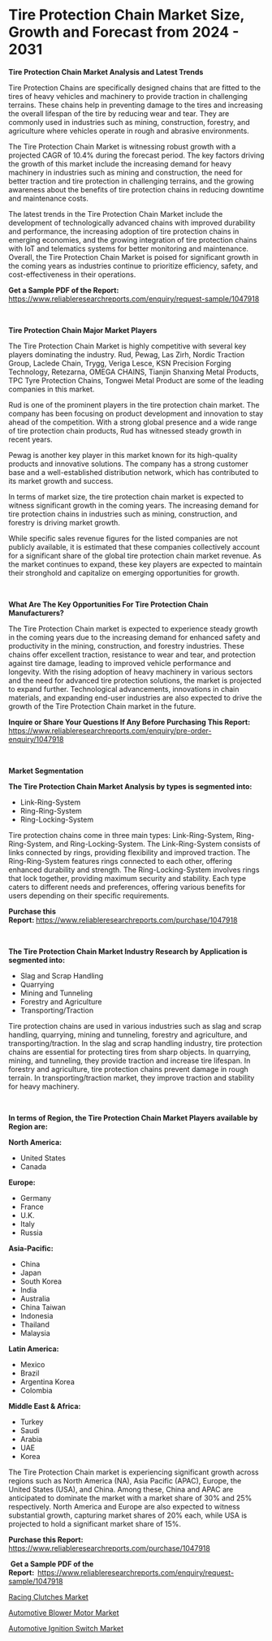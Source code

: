 <p><h1>Tire Protection Chain Market Size, Growth and Forecast from 2024 - 2031</h1></p><p><strong>Tire Protection Chain Market Analysis and Latest Trends</strong></p>
<p><p>Tire Protection Chains are specifically designed chains that are fitted to the tires of heavy vehicles and machinery to provide traction in challenging terrains. These chains help in preventing damage to the tires and increasing the overall lifespan of the tire by reducing wear and tear. They are commonly used in industries such as mining, construction, forestry, and agriculture where vehicles operate in rough and abrasive environments.</p><p>The Tire Protection Chain Market is witnessing robust growth with a projected CAGR of 10.4% during the forecast period. The key factors driving the growth of this market include the increasing demand for heavy machinery in industries such as mining and construction, the need for better traction and tire protection in challenging terrains, and the growing awareness about the benefits of tire protection chains in reducing downtime and maintenance costs.</p><p>The latest trends in the Tire Protection Chain Market include the development of technologically advanced chains with improved durability and performance, the increasing adoption of tire protection chains in emerging economies, and the growing integration of tire protection chains with IoT and telematics systems for better monitoring and maintenance. Overall, the Tire Protection Chain Market is poised for significant growth in the coming years as industries continue to prioritize efficiency, safety, and cost-effectiveness in their operations.</p></p>
<p><strong>Get a Sample PDF of the Report:&nbsp;</strong> <a href="https://www.reliableresearchreports.com/enquiry/request-sample/1047918">https://www.reliableresearchreports.com/enquiry/request-sample/1047918</a></p>
<p>&nbsp;</p>
<p><strong>Tire Protection Chain Major Market Players</strong></p>
<p><p>The Tire Protection Chain Market is highly competitive with several key players dominating the industry. Rud, Pewag, Las Zirh, Nordic Traction Group, Laclede Chain, Trygg, Veriga Lesce, KSN Precision Forging Technology, Retezarna, OMEGA CHAINS, Tianjin Shanxing Metal Products, TPC Tyre Protection Chains, Tongwei Metal Product are some of the leading companies in this market.</p><p>Rud is one of the prominent players in the tire protection chain market. The company has been focusing on product development and innovation to stay ahead of the competition. With a strong global presence and a wide range of tire protection chain products, Rud has witnessed steady growth in recent years. </p><p>Pewag is another key player in this market known for its high-quality products and innovative solutions. The company has a strong customer base and a well-established distribution network, which has contributed to its market growth and success.</p><p>In terms of market size, the tire protection chain market is expected to witness significant growth in the coming years. The increasing demand for tire protection chains in industries such as mining, construction, and forestry is driving market growth. </p><p>While specific sales revenue figures for the listed companies are not publicly available, it is estimated that these companies collectively account for a significant share of the global tire protection chain market revenue. As the market continues to expand, these key players are expected to maintain their stronghold and capitalize on emerging opportunities for growth.</p></p>
<p>&nbsp;</p>
<p><strong>What Are The Key Opportunities For Tire Protection Chain Manufacturers?</strong></p>
<p><p>The Tire Protection Chain market is expected to experience steady growth in the coming years due to the increasing demand for enhanced safety and productivity in the mining, construction, and forestry industries. These chains offer excellent traction, resistance to wear and tear, and protection against tire damage, leading to improved vehicle performance and longevity. With the rising adoption of heavy machinery in various sectors and the need for advanced tire protection solutions, the market is projected to expand further. Technological advancements, innovations in chain materials, and expanding end-user industries are also expected to drive the growth of the Tire Protection Chain market in the future.</p></p>
<p><strong>Inquire or Share Your Questions If Any Before Purchasing This Report:</strong> <a href="https://www.reliableresearchreports.com/enquiry/pre-order-enquiry/1047918">https://www.reliableresearchreports.com/enquiry/pre-order-enquiry/1047918</a></p>
<p>&nbsp;</p>
<p><strong>Market Segmentation</strong></p>
<p><strong>The Tire Protection Chain Market Analysis by types is segmented into:</strong></p>
<p><ul><li>Link-Ring-System</li><li>Ring-Ring-System</li><li>Ring-Locking-System</li></ul></p>
<p><p>Tire protection chains come in three main types: Link-Ring-System, Ring-Ring-System, and Ring-Locking-System. The Link-Ring-System consists of links connected by rings, providing flexibility and improved traction. The Ring-Ring-System features rings connected to each other, offering enhanced durability and strength. The Ring-Locking-System involves rings that lock together, providing maximum security and stability. Each type caters to different needs and preferences, offering various benefits for users depending on their specific requirements.</p></p>
<p><strong>Purchase this Report:&nbsp;</strong><a href="https://www.reliableresearchreports.com/purchase/1047918">https://www.reliableresearchreports.com/purchase/1047918</a></p>
<p>&nbsp;</p>
<p><strong>The Tire Protection Chain Market Industry Research by Application is segmented into:</strong></p>
<p><ul><li>Slag and Scrap Handling</li><li>Quarrying</li><li>Mining and Tunneling</li><li>Forestry and Agriculture</li><li>Transporting/Traction</li></ul></p>
<p><p>Tire protection chains are used in various industries such as slag and scrap handling, quarrying, mining and tunneling, forestry and agriculture, and transporting/traction. In the slag and scrap handling industry, tire protection chains are essential for protecting tires from sharp objects. In quarrying, mining, and tunneling, they provide traction and increase tire lifespan. In forestry and agriculture, tire protection chains prevent damage in rough terrain. In transporting/traction market, they improve traction and stability for heavy machinery.</p></p>
<p>&nbsp;</p>
<p><strong>In terms of Region, the Tire Protection Chain Market Players available by Region are:</strong></p>
<p>
    <p> <strong> North America: </strong>
        <ul>
            <li>United States</li>
            <li>Canada</li>
        </ul>
        </p> 
    <p> <strong> Europe: </strong>
        <ul>
            <li>Germany</li>
            <li>France</li>
            <li>U.K.</li>
            <li>Italy</li>
            <li>Russia</li>
        </ul>
        </p> 
    <p> <strong> Asia-Pacific: </strong>
        <ul>
            <li>China</li>
            <li>Japan</li>
            <li>South Korea</li>
            <li>India</li>
            <li>Australia</li>
            <li>China Taiwan</li>
            <li>Indonesia</li>
            <li>Thailand</li>
            <li>Malaysia</li>
        </ul>
        </p> 
    <p> <strong> Latin America: </strong>
        <ul>
            <li>Mexico</li>
            <li>Brazil</li>
            <li>Argentina Korea</li>
            <li>Colombia</li>
        </ul>
        </p> 
    <p> <strong> Middle East & Africa: </strong>
        <ul>
            <li>Turkey</li>
            <li>Saudi</li>
            <li>Arabia</li>
            <li>UAE</li>
            <li>Korea</li>
        </ul>
    </p>
    </p>
<p><p>The Tire Protection Chain market is experiencing significant growth across regions such as North America (NA), Asia Pacific (APAC), Europe, the United States (USA), and China. Among these, China and APAC are anticipated to dominate the market with a market share of 30% and 25% respectively. North America and Europe are also expected to witness substantial growth, capturing market shares of 20% each, while USA is projected to hold a significant market share of 15%.</p></p>
<p><strong>Purchase this Report: </strong><a href="https://www.reliableresearchreports.com/purchase/1047918">https://www.reliableresearchreports.com/purchase/1047918</a></p>
<p>&nbsp;<strong>Get a Sample PDF of the Report:&nbsp;&nbsp;</strong><a href="https://www.reliableresearchreports.com/enquiry/request-sample/1047918">https://www.reliableresearchreports.com/enquiry/request-sample/1047918</a></p>
<p><strong></strong></p>
<p><p><a href="https://github.com/provorikovar/Market-Research-Report-List-3/blob/main/racing-clutches-market.md">Racing Clutches Market</a></p><p><a href="https://github.com/CliffMedina6/Market-Research-Report-List-3/blob/main/automotive-blower-motor-market.md">Automotive Blower Motor Market</a></p><p><a href="https://github.com/angelajermaine/Market-Research-Report-List-2/blob/main/automotive-ignition-switch-market.md">Automotive Ignition Switch Market</a></p></p>